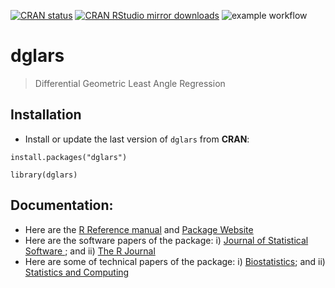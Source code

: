 [![CRAN status](http://www.r-pkg.org/badges/version/dglars)](http://cran.r-project.org/web/packages/dglars/index.html)
[![CRAN RStudio mirror downloads](http://cranlogs.r-pkg.org/badges/last-month/dglars)](http://cran.r-project.org/web/packages/dglars/index.html)
![example workflow](https://github.com/hassanpazira/dglars/actions/workflows/main.yml/badge.svg)

# dglars
> Differential Geometric Least Angle Regression

## Installation

- Install or update the last version of `dglars` from **CRAN**:

```
install.packages("dglars")

library(dglars)
```


## Documentation:

* Here are the [R Reference manual](https://CRAN.R-project.org/package=dglars/dglars.pdf) and [Package Website](https://cran.r-project.org/web/packages/dglars/index.html)
* Here are the software papers of the package: i) [Journal of Statistical Software ](https://www.jstatsoft.org/article/view/v059i08); and ii) [The R Journal](https://rj.urbanek.nz/articles/RJ-2022-008/)
* Here are some of technical papers of the package: i) [Biostatistics](https://academic.oup.com/biostatistics/article/21/2/e131/5149694); and ii) [Statistics and Computing](https://link.springer.com/article/10.1007/s11222-017-9761-7)

